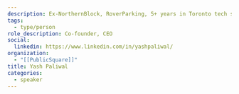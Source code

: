 ```yaml
---
description: Ex-NorthernBlock, RoverParking, 5+ years in Toronto tech startups and expertise in development and product.
tags:
  - type/person
role_description: Co-founder, CEO
social:
  linkedin: https://www.linkedin.com/in/yashpaliwal/
organization:
  - "[[PublicSquare]]"
title: Yash Paliwal
categories:
  - speaker
---
```

